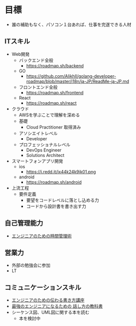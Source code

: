 # 目標
- 誰の補助もなく、パソコン１台あれば、仕事を完遂できる人材

## ITスキル
- Web開発
  - バックエンド全般
    - https://roadmap.sh/backend
  - GO
    - https://github.com/Alikhll/golang-developer-roadmap/blob/master/i18n/ja-JP/ReadMe-ja-JP.md
  - フロントエンド全般
    - https://roadmap.sh/frontend
  - React
    - https://roadmap.sh/react
- クラウド
  - AWSを学ぶことで理解を深める
  - 基礎
    - Cloud Practitioner 取得済み
  - アソシエイトレベル
    - Developer
  - プロフェッショナルレベル
    - DevOps Engineer
    - Solutions Architect
- スマートフォンアプリ開発
  - ios
    - https://i.redd.it/ix44k24k9ik01.png
  - android
    - https://roadmap.sh/android
- 上流工程
  - 要件定義
    - 要望をコードレベルに落とし込める力
    - コードから設計書を書き出す力

## 自己管理能力
- [エンジニアのための時間管理術](https://www.amazon.co.jp/%E3%82%A8%E3%83%B3%E3%82%B8%E3%83%8B%E3%82%A2%E3%81%AE%E3%81%9F%E3%82%81%E3%81%AE%E6%99%82%E9%96%93%E7%AE%A1%E7%90%86%E8%A1%93-Thomas-Limoncelli/dp/4873113075)

## 営業力
- 外部の勉強会に参加
- LT

## コミュニケーションスキル
- [エンジニアのための伝わる書き方講座](https://www.amazon.co.jp/-/en/%E9%96%8B%E7%B1%B3-%E7%91%9E%E6%B5%A9/dp/477416576X/ref=pd_sim_sccl_3_5/356-1222342-4117758?pd_rd_w=2GZAg&content-id=amzn1.sym.2d758e85-569e-4f76-89c5-c3b108d7fbaf&pf_rd_p=2d758e85-569e-4f76-89c5-c3b108d7fbaf&pf_rd_r=X30AM00YKEWFVH0WABJ3&pd_rd_wg=ARBaE&pd_rd_r=b37c9c29-5676-4ac7-8e67-a58329231b5f&pd_rd_i=477416576X&psc=1)
- [最強のエンジニアになるための 話し方の教科書](https://www.amazon.co.jp/%E6%9C%80%E5%BC%B7%E3%81%AE%E3%82%A8%E3%83%B3%E3%82%B8%E3%83%8B%E3%82%A2%E3%81%AB%E3%81%AA%E3%82%8B%E3%81%9F%E3%82%81%E3%81%AE%E8%A9%B1%E3%81%97%E6%96%B9%E3%81%AE%E6%95%99%E7%A7%91%E6%9B%B8-%E4%BA%80%E5%B1%B1-%E9%9B%85%E5%8F%B8/dp/483780487X)
- シーケンス図、UML図に関する本を読む
  - 本を検討中







